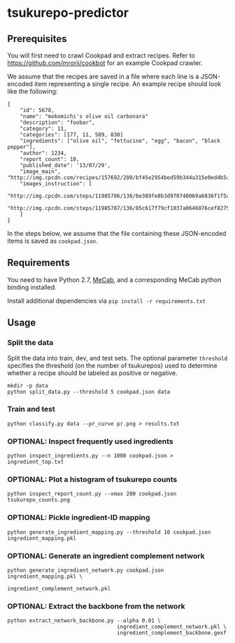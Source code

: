 # tsukurepo-predictor

## Prerequisites

You will first need to crawl Cookpad and extract recipes.
Refer to https://github.com/mrorii/cookbot for an example Cookpad crawler.

We assume that the recipes are saved in a file where each line
is a JSON-encoded item representing a single recipe.
An example recipe should look like the following:

    {
        "id": 5678,
        "name": "mokomichi's olive oil carbonara"
        "description": "foobar",
        "category": 11,
        "categories": [177, 11, 589, 830]
        "ingredients": ["olive oil", "fettucine", "egg", "bacon", "black pepper"],
        "author": 1234,
        "report_count": 10,
        "published_date": '13/07/29',
        "image_main", "http://img.cpcdn.com/recipes/157692/280/bf45e2954bed59b344a315e0ed4b5a9f.jpg",
        "images_instruction": [
            "http://img.cpcdn.com/steps/11985786/136/6e389fe8b3d970740069a6836f1f5a1e.jpg",
            "http://img.cpcdn.com/steps/11985787/136/85c617f79cf1037a0646076cef827518.jpg",
        ]
    }

In the steps below, we assume that the file containing these
JSON-encoded items is saved as `cookpad.json`.

## Requirements

You need to have Python 2.7, [MeCab](https://code.google.com/p/mecab/),
and a corresponding MeCab python binding installed.

Install additional dependencies via `pip install -r requirements.txt`

## Usage

### Split the data

Split the data into train, dev, and test sets.
The optional parameter `threshold` specifies the threshold
(on the number of tsukurepos) used to determine
whether a recipe should be labeled as positive or negative.

    mkdir -p data
    python split_data.py --threshold 5 cookpad.json data

### Train and test

    python classify.py data --pr_curve pr.png > results.txt

### OPTIONAL: Inspect frequently used ingredients

    python inspect_ingredients.py --n 1000 cookpad.json > ingredient_top.txt

### OPTIONAL: Plot a histogram of tsukurepo counts

    python inspect_report_count.py --xmax 200 cookpad.json tsukurepo_counts.png

### OPTIONAL: Pickle ingredient-ID mapping

    python generate_ingredient_mapping.py --threshold 10 cookpad.json ingredient_mapping.pkl

### OPTIONAL: Generate an ingredient complement network

    python generate_ingredient_network.py cookpad.json ingredient_mapping.pkl \
                                          ingredient_complement_network.pkl

### OPTIONAL: Extract the backbone from the network

    python extract_network_backbone.py --alpha 0.01 \
                                       ingredient_complement_network.pkl \
                                       ingredient_complement_backbone.gexf

